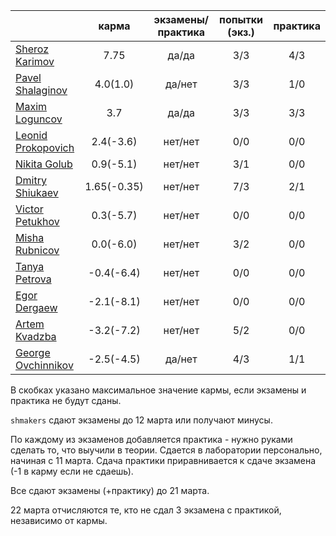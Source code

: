 |                                                            | карма | экзамены/практика |  попытки (экз.) | практика |
|------------------------------------------------------------|:------:|:---------:|:-------------:|:--------:|
| [Sheroz Karimov](https://github.com/SherozKarimov)         |  7.75   |   да/да      |    3/3       |     4/3  |
| [Pavel Shalaginov](https://github.com/PavelShalaginov)     |  4.0(1.0)   |   да/нет     |    3/3       |     1/0  |
| [Maxim Loguncov](https://github.com/MaximLoguncov)         |  3.7        |   да/да      |    3/3       |     3/3 |
| [Leonid Prokopovich](https://github.com/leonidprokopovich) |  2.4(-3.6)   |   нет/нет     |   0/0  |     0/0  |
| [Nikita Golub](https://github.com/NikitaGolub)             |  0.9(-5.1)   |   нет/нет     |   3/1  |     0/0  |
| [Dmitry Shiukaev](https://github.com/DmitryShiukaev)       |  1.65(-0.35)   |   нет/нет     | 7/3  |  2/1  |
| [Victor Petukhov](https://github.com/VictorPetukhov)       |  0.3(-5.7)  |  нет/нет      |  0/0  |    0/0    |
| [Misha Rubnicov](https://github.com/MishaRubnicov)         |  0.0(-6.0)   |   нет/нет     |   3/2  |     0/0  |
| [Tanya Petrova](https://github.com/TanyaPetrova)           |  -0.4(-6.4) |   нет/нет     |   0/0  |     0/0  |
| [Egor Dergaew](https://github.com/EgorDergaew)             |  -2.1(-8.1)  |   нет/нет     |   0/0  |     0/0  |
| [Artem Kvadzba](https://github.com/ArtemKvadzba)           |  -3.2(-7.2)  |   нет/нет     |   5/2  |     0/0  |
| [George Ovchinnikov](https://github.com/GeorgeOvchinnikov) |  -2.5(-4.5)  |   да/нет     |   4/3  |     1/1  |


В скобках указано максимальное значение кармы, если экзамены и практика не будут сданы.


`shmakers` сдают экзамены до 12 марта или получают минусы.

По каждому из экзаменов добавляется практика - нужно руками сделать то, что выучили в теории. Сдается в лаборатории персонально, начиная с 11 марта. Сдача практики приравнивается к сдаче экзамена (-1 в карму если не сдаешь).


Все сдают экзамены (+практику) до 21 марта.


22 марта отчисляются те, кто не сдал 3 экзамена с практикой, независимо от кармы.
